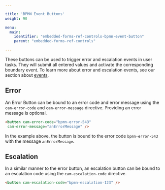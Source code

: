 ```yaml
---

title: 'BPMN Event Buttons'
weight: 90

menu:
  main:
    identifier: "embedded-forms-ref-controls-bpmn-event-button"
    parent: "embedded-forms-ref-controls"

---
```


These buttons can be used to trigger error and escalation events in user tasks. They will submit all entered values and activate the corresponding boundary event. To learn more about error and escalation events, see our section about [events](https://docs.camunda.org/manual/latest/reference/bpmn20/events/).

## Error

An Error Button can be bound to an error code and error message using the `cam-error-code` and `cam-error-message` directive.
Providing an error message is optional.

```html
<button cam-error-code="bpmn-error-543"
 cam-error-message="anErrorMessage" />
```

In the example above, the button is bound to the error code `bpmn-error-543` with the message `anErrorMessage`.

## Escalation

In a similar manner to the error button, an escalation button can be bound to an escalation code using the `cam-escalation-code` directive.

```html
<button cam-escalation-code="bpmn-escalation-123" />
```